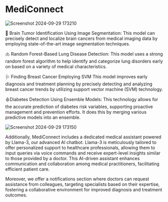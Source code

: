 # MediConnect

![Screenshot 2024-09-29 173210](https://github.com/user-attachments/assets/7ca74c68-95d2-4301-85bd-7ad4f018a4e4)

🧠 Brain Tumor Identification Using Image Segmentation: This model can precisely detect and localize brain cancers from medical imaging data by employing state-of-the-art image segmentation techniques.

🫁 Random Forest-Based Lung Disease Detection: This model uses a strong random forest algorithm to help identify and categorize lung disorders early on based on a variety of medical characteristics.

🩺 Finding Breast Cancer Employing SVM This model improves early diagnosis and treatment planning by precisely detecting and analyzing breast cancer trends by utilizing support vector machine (SVM) technology.

🩸Diabetes Detection Using Ensemble Models: This technology allows for the accurate prediction of diabetes risk variables, supporting proactive management and prevention efforts. It does this by merging various predictive models into an ensemble.

![Screenshot 2024-09-29 173150](https://github.com/user-attachments/assets/a415fe17-a3f5-4821-9205-96b1720dabba)

Additionally, MediConnect includes a dedicated medical assistant powered by Llama-3, our advanced AI chatbot. Llama-3 is meticulously tailored to offer personalized support to healthcare professionals, allowing them to input queries via voice commands and receive expert-level insights similar to those provided by a doctor. This AI-driven assistant enhances communication and collaboration among medical practitioners, facilitating efficient patient care.

Moreover, we offer a notifications section where doctors can request assistance from colleagues, targeting specialists based on their expertise, fostering a collaborative environment for improved diagnosis and treatment outcomes.

